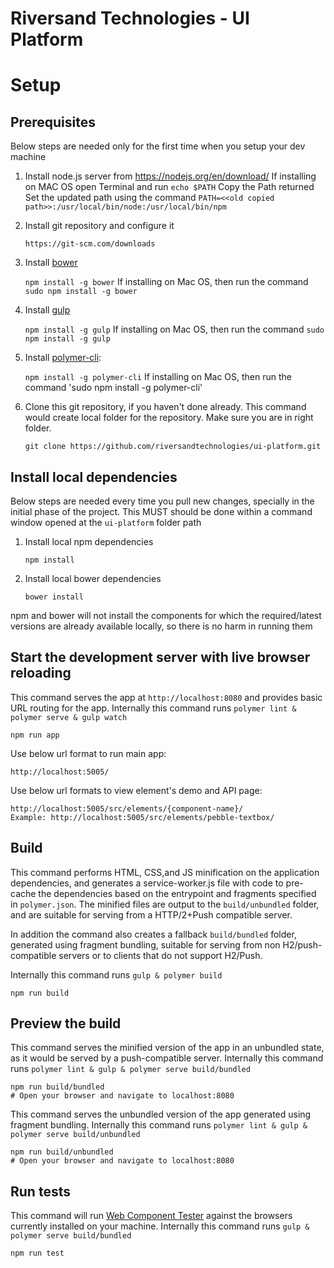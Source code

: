 # Riversand Technologies - UI Platform

# Setup

## Prerequisites

Below steps are needed only for the first time when you setup your dev machine

1. Install node.js server from https://nodejs.org/en/download/
If installing on MAC OS open Terminal and run 
        `echo $PATH`
        Copy the Path returned
        Set the updated path using the command `PATH=<<old copied path>>:/usr/local/bin/node:/usr/local/bin/npm`
2. Install git repository and configure it

    `https://git-scm.com/downloads`

3. Install [bower](https://www.npmjs.com/package/bower)

    `npm install -g bower`
 If installing on Mac OS, then run the command `sudo npm install -g bower`
4. Install [gulp](http://gulpjs.com/)

    `npm install -g gulp`
If installing on Mac OS, then run the command `sudo npm install -g gulp`
5. Install [polymer-cli](https://github.com/Polymer/polymer-cli):

    `npm install -g polymer-cli`
  If installing on Mac OS, then run the command 'sudo npm install -g polymer-cli'
6. Clone this git repository, if you haven't done already. 
This command would create local folder for the repository. Make sure you are in right folder. 

    `git clone https://github.com/riversandtechnologies/ui-platform.git`


## Install local dependencies
Below steps are needed every time you pull new changes, specially in the initial phase of the project. 
This MUST should be done within a command window opened at the `ui-platform` folder path

1. Install local npm dependencies
    
    `npm install`

2. Install local bower dependencies

    `bower install`

npm and bower will not install the components for which the required/latest versions are already available locally, so there is no harm in running them

## Start the development server with live browser reloading

This command serves the app at `http://localhost:8080` and provides basic URL
routing for the app. Internally this command runs `polymer lint & polymer serve & gulp watch`

    npm run app

Use below url format to run main app:
     
    http://localhost:5005/
    
Use below url formats to view element's demo and API page:
     
    http://localhost:5005/src/elements/{component-name}/
    Example: http://localhost:5005/src/elements/pebble-textbox/

## Build
  
This command performs HTML, CSS,and JS minification on the application
dependencies, and generates a service-worker.js file with code to pre-cache the
dependencies based on the entrypoint and fragments specified in `polymer.json`.
The minified files are output to the `build/unbundled` folder, and are suitable
for serving from a HTTP/2+Push compatible server.

In addition the command also creates a fallback `build/bundled` folder,
generated using fragment bundling, suitable for serving from non
H2/push-compatible servers or to clients that do not support H2/Push. 

Internally this command runs `gulp & polymer build` 

    npm run build

## Preview the build

This command serves the minified version of the app in an unbundled state, as it would
be served by a push-compatible server. 
Internally this command runs `polymer lint & gulp & polymer serve build/bundled`

    npm run build/bundled
    # Open your browser and navigate to localhost:8080

This command serves the unbundled version of the app generated using fragment bundling.
Internally this command runs `polymer lint & gulp & polymer serve build/unbundled`

    npm run build/unbundled
    # Open your browser and navigate to localhost:8080

## Run tests

This command will run
[Web Component Tester](https://github.com/Polymer/web-component-tester) against the
browsers currently installed on your machine. Internally this command runs `gulp & polymer serve build/bundled`

    npm run test
